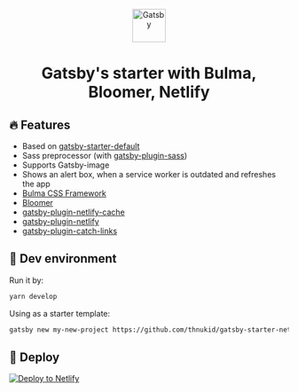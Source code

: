<p align="center">
  <a href="https://next.gatsbyjs.org">
    <img alt="Gatsby" src="https://www.gatsbyjs.org/monogram.svg" width="60" />
  </a>
</p>
<h1 align="center">
  Gatsby's starter with Bulma, Bloomer, Netlify
</h1>

## :fire: Features

- Based on [gatsby-starter-default](https://github.com/gatsbyjs/gatsby-starter-default)
- Sass preprocessor (with [gatsby-plugin-sass](https://github.com/gatsbyjs/gatsby/tree/master/packages/gatsby-plugin-sass))
- Supports Gatsby-image
- Shows an alert box, when a service worker is outdated and refreshes the app
- [Bulma CSS Framework](https://bulma.io/)
- [Bloomer](https://bloomer.js.org)
- [gatsby-plugin-netlify-cache](https://github.com/axe312ger/gatsby-plugin-netlify-cache)
- [gatsby-plugin-netlify](https://github.com/gatsbyjs/gatsby/tree/master/packages/gatsby-plugin-netlify)
- [gatsby-plugin-catch-links](https://github.com/gatsbyjs/gatsby/tree/master/packages/gatsby-plugin-catch-links)

## :rocket: Dev environment

Run it by:

```sh
yarn develop
```

Using as a starter template:

```sh
gatsby new my-new-project https://github.com/thnukid/gatsby-starter-netlify-pwa
```

## :dizzy: Deploy

[![Deploy to Netlify](https://www.netlify.com/img/deploy/button.svg)](https://app.netlify.com/start/deploy?repository=https://github.com/thnukid/gatsby-starter-netlify-pwa)
